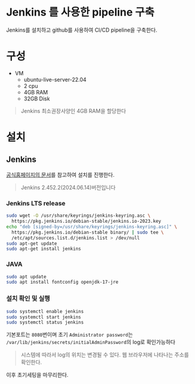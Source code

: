 # Jenkins 를 사용한 pipeline 구축

Jenkins를 설치하고 github를 사용하여 CI/CD pipeline을 구축한다.

# 구성

- VM
	- ubuntu-live-server-22.04
	- 2 cpu
	- 4GB RAM
	- 32GB Disk
	
> Jenkins 최소권장사양인 4GB RAM을 할당한다

# 설치

## Jenkins

[공식홈페이지의 문서](https://www.jenkins.io/doc/book/installing/linux/#debianubuntu)를 참고하여 설치를 진행한다.

> Jenkins 2.452.2(2024.06.14)버전입니다

### Jenkins LTS release

```sh
sudo wget -O /usr/share/keyrings/jenkins-keyring.asc \
  https://pkg.jenkins.io/debian-stable/jenkins.io-2023.key
echo "deb [signed-by=/usr/share/keyrings/jenkins-keyring.asc]" \
  https://pkg.jenkins.io/debian-stable binary/ | sudo tee \
  /etc/apt/sources.list.d/jenkins.list > /dev/null
sudo apt-get update
sudo apt-get install jenkins
```

### JAVA

```sh
sudo apt update
sudo apt install fontconfig openjdk-17-jre
```

### 설치 확인 및 실행

```sh
sudo systemctl enable jenkins
sudo systemctl start jenkins
sudo systemctl status jenkins
```

기본포트는 `8080`번이며 초기 `Administrator password`는 `/var/lib/jenkins/secrets/initialAdminPassword`의 log로 확인가능하다

> 시스템에 따라서 log의 위치는 변경될 수 있다.
> 웹 브라우저에 나타나는 주소를 확인한다.

이후 초기세팅을 마무리한다.